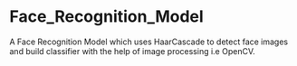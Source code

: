 # Face_Recognition_Model
A Face Recognition Model which uses HaarCascade to detect face images and  build classifier with the help of image processing i.e OpenCV. 
